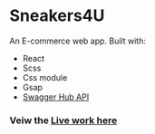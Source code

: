 # Sneakers4U

An E-commerce web app.
Built with:
- React
- Scss
- Css module
- Gsap
- [Swagger Hub API](https://app.swaggerhub.com/apis-docs/tg4solutions/the-sneaker-database/1.0.0#)

### Veiw the [Live work here](https://sneakers4u.netlify.app/)

